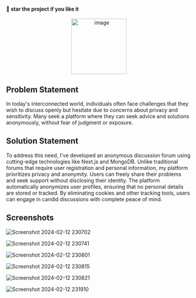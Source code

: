 #### 🌟 star the project if you like it

<div align=center>
  <img src="https://github.com/kanugurajesh/Discussion-Forum/assets/77529419/1d71f50e-b5eb-49f4-9727-852a6981f1b3" alt="image" width=150 height=150 />
</div>

## Problem Statement

In today's interconnected world, individuals often face challenges that they wish to discuss openly but hesitate due to concerns about privacy and sensitivity. Many seek a platform where they can seek advice and solutions anonymously, without fear of judgment or exposure.

## Solution Statement

To address this need, I've developed an anonymous discussion forum using cutting-edge technologies like Next.js and MongoDB. Unlike traditional forums that require user registration and personal information, my platform prioritizes privacy and anonymity. Users can freely share their problems and seek support without disclosing their identity. The platform automatically anonymizes user profiles, ensuring that no personal details are stored or tracked. By eliminating cookies and other tracking tools, users can engage in candid discussions with complete peace of mind.

## Screenshots

![Screenshot 2024-02-12 230702](https://github.com/kanugurajesh/Discussion-Forum/assets/77529419/614b8b83-a9ed-4bf6-a5c8-51969bd528f3)

![Screenshot 2024-02-12 230741](https://github.com/kanugurajesh/Discussion-Forum/assets/77529419/037519b0-64e0-42bd-a7d2-856d1d1f3047)

![Screenshot 2024-02-12 230801](https://github.com/kanugurajesh/Discussion-Forum/assets/77529419/09227248-4de9-400d-830a-aebbdaf8e28f)

![Screenshot 2024-02-12 230815](https://github.com/kanugurajesh/Discussion-Forum/assets/77529419/602a57e0-9384-45af-b315-5830d3733b54)

![Screenshot 2024-02-12 230821](https://github.com/kanugurajesh/Discussion-Forum/assets/77529419/92051f0d-3649-4481-a4f4-2163c1a4e90d)

![Screenshot 2024-02-12 231910](https://github.com/kanugurajesh/Discussion-Forum/assets/77529419/05e0b013-dea0-405c-b063-8fe172d77d43)


